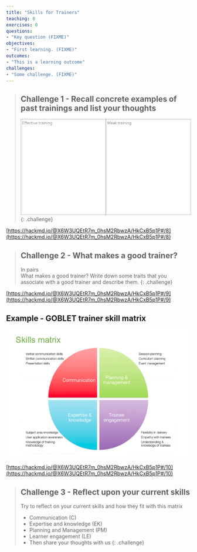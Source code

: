 ```yaml
---
title: "Skills for Trainers"
teaching: 0
exercises: 0
questions:
- "Key question (FIXME)"
objectives:
- "First learning. (FIXME)"
outcomes:
- "This is a learning outcome"
challenges:
- "Some challenge. (FIXME)"
---
```


> ## Challenge 1 - Recall concrete examples of past trainings and list your thoughts
>
> ![](../fig/Table.png)
{: .challenge}

[https://hackmd.io/@X6W3UQEtR7m_0hsM2RbwzA/HkCxB5p1P#/8](https://hackmd.io/@X6W3UQEtR7m_0hsM2RbwzA/HkCxB5p1P#/8)


> ## Challenge 2 - What makes a good trainer?
>
> In pairs  
> What makes a good trainer?
> Write down some traits that you associate with a good trainer and describe them.
{: .challenge}

[https://hackmd.io/@X6W3UQEtR7m_0hsM2RbwzA/HkCxB5p1P#/9](https://hackmd.io/@X6W3UQEtR7m_0hsM2RbwzA/HkCxB5p1P#/9)


## Example - GOBLET trainer skill matrix 

![](../fig/Skills_Matrix.png)

[https://hackmd.io/@X6W3UQEtR7m_0hsM2RbwzA/HkCxB5p1P#/10](https://hackmd.io/@X6W3UQEtR7m_0hsM2RbwzA/HkCxB5p1P#/10)



> ## Challenge 3 - Reflect upon your current skills
>
> Try to reflect on your current skills and how they fit with this matrix
> - Communication (C)
> - Expertise and knowledge (EK)
> - Planning and Management (PM)
> - Learner engagement (LE)
> - Then share your thoughts with us
{: .challenge}
